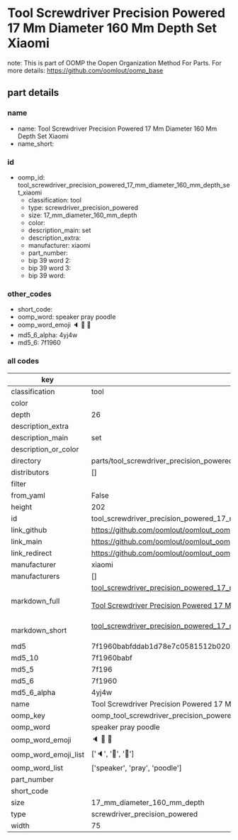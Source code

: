 # Tool Screwdriver Precision Powered 17 Mm Diameter 160 Mm Depth Set Xiaomi  

note: This is part of OOMP the Oopen Organization Method For Parts. For more details: https://github.com/oomlout/oomp_base

##  part details
  







### name
* name: Tool Screwdriver Precision Powered 17 Mm Diameter 160 Mm Depth Set Xiaomi
* name_short: 
### id
* oomp_id: tool_screwdriver_precision_powered_17_mm_diameter_160_mm_depth_set_xiaomi
  * classification: tool
  * type: screwdriver_precision_powered
  * size: 17_mm_diameter_160_mm_depth
  * color: 
  * description_main: set
  * description_extra: 
  * manufacturer: xiaomi
  * part_number: 
  * bip 39 word 2: 
  * bip 39 word 3: 
  * bip 39 word: 

### other_codes
* short_code: 
* oomp_word: speaker pray poodle
* oomp_word_emoji :speaker: :pray: :poodle:
* md5_6_alpha: 4yj4w
* md5_6: 7f1960









### all codes 
| key | value |  
| --- | --- |  
| classification | tool |  
| color |  |  
| depth | 26 |  
| description_extra |  |  
| description_main | set |  
| description_or_color |   |  
| directory | parts/tool_screwdriver_precision_powered_17_mm_diameter_160_mm_depth_set_xiaomi |  
| distributors | [] |  
| filter |  |  
| from_yaml | False |  
| height | 202 |  
| id | tool_screwdriver_precision_powered_17_mm_diameter_160_mm_depth_set_xiaomi |  
| link_github | https://github.com/oomlout/oomlout_oomp_version_1_messy/tree/main/parts/tool_screwdriver_precision_powered_17_mm_diameter_160_mm_depth_set_xiaomi |  
| link_main | https://github.com/oomlout/oomlout_oomp_version_1_messy/tree/main/parts/tool_screwdriver_precision_powered_17_mm_diameter_160_mm_depth_set_xiaomi |  
| link_redirect | https://github.com/oomlout/oomlout_oomp_version_1_messy/tree/main/parts/tool_screwdriver_precision_powered_17_mm_diameter_160_mm_depth_set_xiaomi |  
| manufacturer | xiaomi |  
| manufacturers | [] |  
| markdown_full | [tool_screwdriver_precision_powered_17_mm_diameter_160_mm_depth_set_xiaomi](none)<br>[](none)<br>[Tool Screwdriver Precision Powered 17 Mm Diameter 160 Mm Depth Set Xiaomi](none)<br><br> |  
| markdown_short | [tool_screwdriver_precision_powered_17_mm_diameter_160_mm_depth_set_xiaomi](none)<br><br> |  
| md5 | 7f1960babfddab1d78e7c0581512b020 |  
| md5_10 | 7f1960babf |  
| md5_5 | 7f196 |  
| md5_6 | 7f1960 |  
| md5_6_alpha | 4yj4w |  
| name | Tool Screwdriver Precision Powered 17 Mm Diameter 160 Mm Depth Set Xiaomi |  
| oomp_key | oomp_tool_screwdriver_precision_powered_17_mm_diameter_160_mm_depth_set_xiaomi |  
| oomp_word | speaker pray poodle |  
| oomp_word_emoji | :speaker: :pray: :poodle: |  
| oomp_word_emoji_list | [':speaker:', ':pray:', ':poodle:'] |  
| oomp_word_list | ['speaker', 'pray', 'poodle'] |  
| part_number |  |  
| short_code |  |  
| size | 17_mm_diameter_160_mm_depth |  
| type | screwdriver_precision_powered |  
| width | 75 |  

